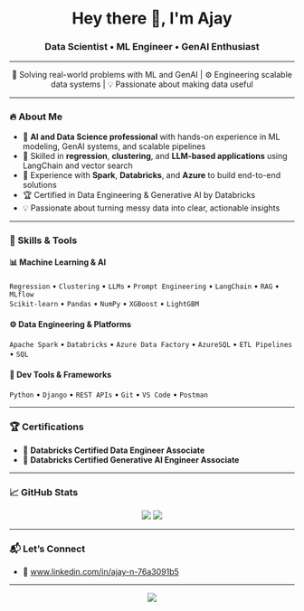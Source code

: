 <h1 align="center">Hey there 👋, I'm Ajay</h1>
<h3 align="center">Data Scientist • ML Engineer • GenAI Enthusiast</h3>

---

<p align="center">
  🔬 Solving real-world problems with ML and GenAI | ⚙️ Engineering scalable data systems | 💡 Passionate about making data useful
</p>

---

### 🔥 About Me

- 🎯 **AI and Data Science professional** with hands-on experience in ML modeling, GenAI systems, and scalable pipelines  
- 🧠 Skilled in **regression**, **clustering**, and **LLM-based applications** using LangChain and vector search  
- 💾 Experience with **Spark**, **Databricks**, and **Azure** to build end-to-end solutions  
- 🏆 Certified in Data Engineering & Generative AI by Databricks  
- 💡 Passionate about turning messy data into clear, actionable insights

---

### 🧠 Skills & Tools

#### 📊 Machine Learning & AI
`Regression` • `Clustering` • `LLMs` • `Prompt Engineering` • `LangChain` • `RAG` • `MLflow`  
`Scikit-learn` • `Pandas` • `NumPy` • `XGBoost` • `LightGBM`

#### ⚙️ Data Engineering & Platforms
`Apache Spark` • `Databricks` • `Azure Data Factory` • `AzureSQL` • `ETL Pipelines` • `SQL`

#### 🧰 Dev Tools & Frameworks
`Python` • `Django` • `REST APIs` • `Git` • `VS Code` • `Postman`

---

### 🏆 Certifications

- 📜 **Databricks Certified Data Engineer Associate**  
- 📜 **Databricks Certified Generative AI Engineer Associate**

---

### 📈 GitHub Stats

<p align="center">
  <img src="https://github-readme-stats.vercel.app/api?username=Ajay2k01&show_icons=true&theme=radical" />
  <img src="https://github-readme-stats.vercel.app/api/top-langs/?username=Ajay2k01&layout=compact&theme=radical" />
</p>

---

### 📬 Let’s Connect

- 🔗 www.linkedin.com/in/ajay-n-76a3091b5 

---

<p align="center">
  <img src="https://komarev.com/ghpvc/?username=your-github-username&label=Profile%20Views&color=blueviolet&style=flat" />
</p>
